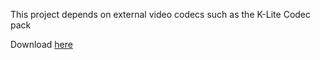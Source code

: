 This project depends on external video codecs such as the K-Lite Codec pack

Download [here](https://codecguide.com/download_kl.htm)